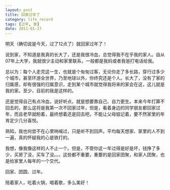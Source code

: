 ```yaml
---
layout: post
title: 回家过年了
category: life_record
tags: [过年, 家]
date: 2011-01-27
---
```

<p>明天（确切说是今天，过了12点了）就回家过年了！</p>
<p>说到家，不知道是我真的长大了，还是我很冷血，总觉得我不在乎我的家人。自从07年上大学，我就很少主动和家里联系，一般都是我妈或者我爸打电话给我。</p>
<p>总以为：每个人走完这一生，也就是个匆匆过客，无论你走了多长路，穿行过多少个城市，甚至环游全世界，乃至地球以外，你终究还是个人。长大了，没有了家的归属感，却有很强的归属意识，走到某个城市就觉得我将来的家会在这，这儿就是我的家。至少，目前的我是这样的。</p>
<p>还是觉得自己有点冷血，说好听点，就是想要靠自己、自力更生。本来今年打算不回去的，那么这将是我第一次不回家过年，但是，看着身边的同学朋友都回家过年，而且老早就盼着，最终想着还是回去吧，不能让父母惦记着，要不然家里的年肯定少几分喜悦。</p>
<p>熟知，我也何尝不在心里呐喊过，只是听不到回声。平均每天想家、家里的人不到一遍，真的怀疑我的心是铁打的。</p>
<p>我想，像我像这样的人不止一个。但是，不管你这一年过得是好是坏，钱挣了多少，买房了没，买车了没。。。这些都不重要，重要的是回家团聚，和家人团聚，也是给家里人每年的一个交代。</p>
<p>回家、团圆、过年。</p>
<p>陪着家人，吃着火锅，唱着歌，多么美好！</p>
